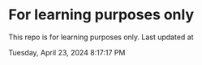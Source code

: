 # For learning purposes only
This repo is for learning purposes only.
Last updated at

Tuesday, April 23, 2024 8:17:17 PM

